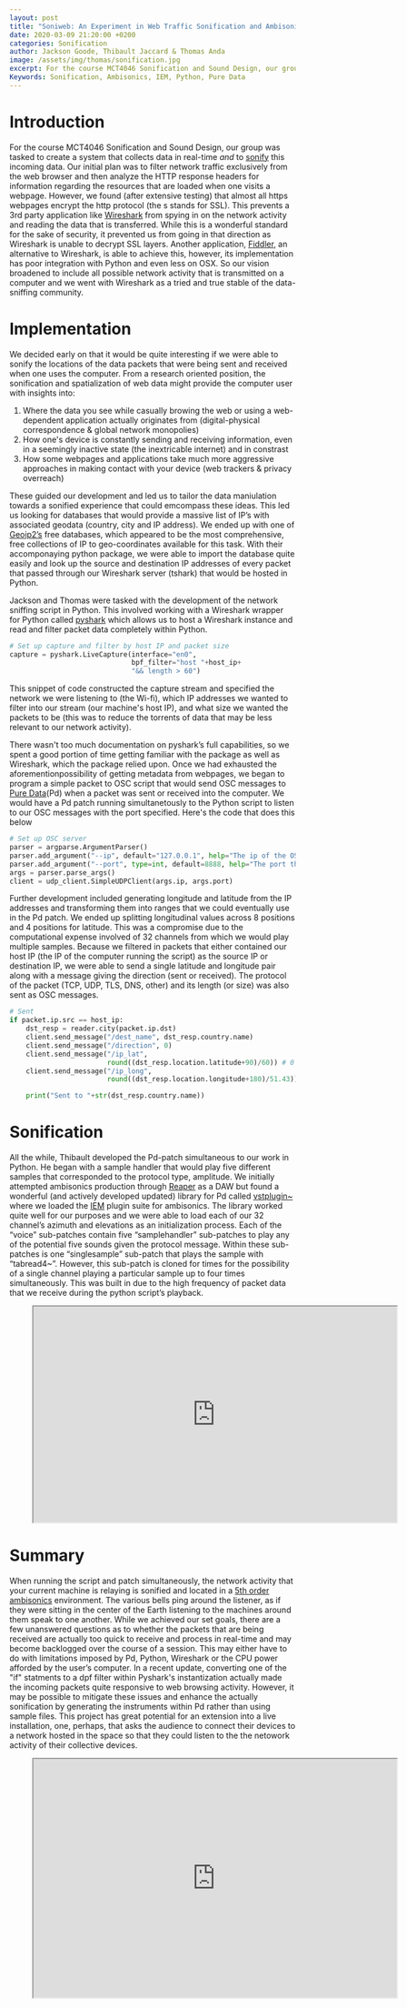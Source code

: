 ```yaml
---
layout: post
title: "Soniweb: An Experiment in Web Traffic Sonification and Ambisonics"
date: 2020-03-09 21:20:00 +0200
categories: Sonification
author: Jackson Goode, Thibault Jaccard & Thomas Anda
image: /assets/img/thomas/sonification.jpg
excerpt: For the course MCT4046 Sonification and Sound Design, our group was tasked to create a system that collects data in real-time and to sonify this incoming data.
Keywords: Sonification, Ambisonics, IEM, Python, Pure Data
--- 
```



# Introduction

For the course MCT4046 Sonification and Sound Design, our group was tasked to create a system that collects data in real-time _and_ to [sonify](https://en.wikipedia.org/wiki/Sonification) this incoming data. Our initial plan was to filter network traffic exclusively from the web browser and then analyze the HTTP response headers for information regarding the resources that are loaded when one visits a webpage. However, we found (after extensive testing) that almost all https webpages encrypt the http protocol (the s stands for SSL). This prevents a 3rd party application like [Wireshark](https://www.wireshark.org/) from spying in on the network activity and reading the data that is transferred. While this is a wonderful standard for the sake of security, it prevented us from going in that direction as Wireshark is unable to decrypt SSL layers. Another application, [Fiddler](https://www.telerik.com/fiddler), an alternative to Wireshark, is able to achieve this, however, its implementation has poor integration with Python and even less on OSX. So our vision broadened to include all possible network activity that is transmitted on a computer and we went with Wireshark as a tried and true stable of the data-sniffing community.

# Implementation

We decided early on that it would be quite interesting if we were able to sonify the locations of the data packets that were being sent and received when one uses the computer. From a research oriented position, the sonification and spatialization of web data might provide the computer user with insights into:

1) Where the data you see while casually browing the web or using a web-dependent application actually originates from (digital-physical correspondence & global network monopolies)
2) How one's device is constantly sending and receiving information, even in a seemingly inactive state (the inextricable internet) and in constrast
3) How some webpages and applications take much more aggressive approaches in making contact with your device (web trackers & privacy overreach)

These guided our development and led us to tailor the data maniulation towards a sonified experience that could emcompass these ideas. This led us looking for databases that would provide a massive list of IP’s with associated geodata (country, city and IP address). We ended up with one of [Geoip2’s](https://dev.maxmind.com/geoip/geoip2/downloadable/) free databases, which appeared to be the most comprehensive, free collections of IP to geo-coordinates available for this task. With their accomponaying python package, we were able to import the database quite easily and look up the source and destination IP addresses of every packet that passed through our Wireshark server (tshark) that would be hosted in Python.

Jackson and Thomas were tasked with the development of the network sniffing script in Python. This involved working with a Wireshark wrapper for Python called [pyshark](https://github.com/KimiNewt/pyshark) which allows us to host a Wireshark instance and read and filter packet data completely within Python. 

```python
# Set up capture and filter by host IP and packet size
capture = pyshark.LiveCapture(interface="en0",
                              bpf_filter="host "+host_ip+
                              "&& length > 60")
```
This snippet of code constructed the capture stream and specified the network we were listening to (the Wi-fi), which IP addresses we wanted to filter into our stream (our machine's host IP), and what size we wanted the packets to be (this was to reduce the torrents of data that may be less relevant to our network activity).

There wasn't too much documentation on pyshark’s full capabilities, so we spent a good portion of time getting familiar with the package as well as Wireshark, which the package relied upon. Once we had exhausted the aforementionpossibility of getting metadata from webpages, we began to program a simple packet to OSC script that would send OSC messages to [Pure Data](https://puredata.info/)(Pd) when a packet was sent or received into the computer. We would have a Pd patch running simultanetously to the Python script to listen to our OSC messages with the port specified. Here's the code that does this below
 
```python
# Set up OSC server
parser = argparse.ArgumentParser()
parser.add_argument("--ip", default="127.0.0.1", help="The ip of the OSC server")
parser.add_argument("--port", type=int, default=8888, help="The port the OSC server is listening on")
args = parser.parse_args()
client = udp_client.SimpleUDPClient(args.ip, args.port)
```

Further development included generating longitude and latitude from the IP addresses and transforming them into ranges that we could eventually use in the Pd patch. We ended up splitting longitudinal values across 8 positions and 4 positions for latitude. This was a compromise due to the computational expense involved of 32 channels from which we would play multiple samples. Because we filtered in packets that either contained our host IP (the IP of the computer running the script) as the source IP or destination IP, we were able to send a single latitude and longitude pair along with a message giving the direction (sent or received). The protocol of the packet (TCP, UDP, TLS, DNS, other) and its length (or size) was also sent as OSC messages.

```python
# Sent
if packet.ip.src == host_ip:
    dst_resp = reader.city(packet.ip.dst)
    client.send_message("/dest_name", dst_resp.country.name)
    client.send_message("/direction", 0)
    client.send_message("/ip_lat",
                        round((dst_resp.location.latitude+90)/60)) # 0 to 3 (3 degrees of differentiation)
    client.send_message("/ip_long",
                        round((dst_resp.location.longitude+180)/51.43)) # 0 to 7 (7 degrees of differentiation)

    print("Sent to "+str(dst_resp.country.name))
```

# Sonification

All the while, Thibault developed the Pd-patch simultaneous to our work in Python. He began with a sample handler that would play five different samples that corresponded to the protocol type, amplitude. We initially attempted ambisonics production through [Reaper](https://www.reaper.fm/) as a DAW but found a wonderful (and actively developed updated) library for Pd called [vstplugin~](https://github.com/Spacechild1/vstplugin) where we loaded the [IEM](https://plugins.iem.at/) plugin suite for ambisonics. The library worked quite well for our purposes and we were able to load each of our 32 channel’s azimuth and elevations as an initialization process. Each of the “voice” sub-patches contain five “samplehandler” sub-patches to play any of the potential five sounds given the protocol message. Within these sub-patches is one “singlesample” sub-patch that plays the sample with “tabread4~”. However, this sub-patch is cloned for times for the possibility of a single channel playing a particular sample up to four times simultaneously. This was built in due to the high frequency of packet data that we receive during the python script’s playback.

<figure text-align="center">
<iframe src="https://drive.google.com/file/d/1f3KXySsXpMXJCGjakyYhI769G8FgSGRs/preview" width="640" height="380"></iframe>
<figcaption></figcaption>
</figure>


# Summary

When running the script and patch simultaneously, the network activity that your current machine is relaying is sonified and located in a [5th order ambisonics](https://en.wikipedia.org/wiki/Ambisonics) environment. The various bells ping around the listener, as if they were sitting in the center of the Earth listening to the machines around them speak to one another. While we achieved our set goals, there are a few unanswered questions as to whether the packets that are being received are actually too quick to receive and process in real-time and may become backlogged over the course of a session. This may either have to do with limitations imposed by Pd, Python, Wireshark or the CPU power afforded by the user’s computer. In a recent update, converting one of the "if" statments to a dpf filter within Pyshark's instantization actually made the incoming packets quite responsive to web browsing activity. However, it may be possible to mitigate these issues and enhance the actually sonification by generating the instruments within Pd rather than using sample files. This project has great potential for an extension into a live installation, one, perhaps, that asks the audience to connect their devices to a network hosted in the space so that they could listen to the the netowork activity of their collective devices.

<figure text-align="center">
<iframe src="https://drive.google.com/file/d/1SvbQL49VJSdYc1OFBi6q53ccDQ52BzUA/preview" width="640" height="420"></iframe>
<figcaption></figcaption>
</figure>



